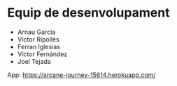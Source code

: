 # Equip de desenvolupament

- Arnau Garcia 
- Víctor Ripollés
- Ferran Iglesias 
- Víctor Fernández
- Joel Tejada

App: https://arcane-journey-15614.herokuapp.com/
